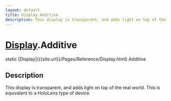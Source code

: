 ```yaml
---
layout: default
title: Display.Additive
description: This display is transparent, and adds light on top of the real world. This is equivalent to a HoloLens type of device.
---
```

# [Display]({{site.url}}/Pages/Reference/Display.html).Additive

<div class='signature' markdown='1'>
static [Display]({{site.url}}/Pages/Reference/Display.html) Additive
</div>

## Description
This display is transparent, and adds light on top of
the real world. This is equivalent to a HoloLens type of device.

